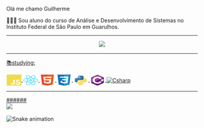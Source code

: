 Olá me chamo Guilherme

👨🏼‍🎓 Sou aluno do curso de Análise e Desenvolvimento de Sistemas no Instituto Federal de São Paulo em Guarulhos.
<hr>
<div align="center">
  <a href="https://github.com/Guilherme-ap">
  <img height="180em" src="https://github-readme-stats.vercel.app/api?username=Guilherme-ap&show_icons=true&theme=white&include_all_commits=true&count_private=true"/>
</div>
  <hr>
📚studying:<br><br>
  <img align="center" alt="Js" height="30" width="40" src="https://raw.githubusercontent.com/devicons/devicon/master/icons/javascript/javascript-plain.svg">
  <img align="center" alt="React" height="30" width="40" src="https://raw.githubusercontent.com/devicons/devicon/master/icons/react/react-original.svg">
  <img align="center" alt="HTML" height="30" width="40" src="https://raw.githubusercontent.com/devicons/devicon/master/icons/html5/html5-original.svg">
  <img align="center" alt="CSS" height="30" width="40" src="https://raw.githubusercontent.com/devicons/devicon/master/icons/css3/css3-original.svg">
  <img align="center" alt="Python" height="30" width="40" src="https://raw.githubusercontent.com/devicons/devicon/master/icons/python/python-original.svg">
  <img align="center" alt="Csharp" height="30" width="40" src="https://raw.githubusercontent.com/devicons/devicon/master/icons/csharp/csharp-original.svg">
  <img align="center" alt="Csharp" height="30" width="40" src="https://cdn.jsdelivr.net/gh/devicons/devicon/icons/php/php-original.svg">
  <br>
  <hr>
   ######
 <div>
<a href="https://www.linkedin.com/in/guilherme-alves-pereira-928707221/" target="_blank"><img src="https://img.shields.io/badge/-LinkedIn-%230077B5?style=for-the-badge&logo=linkedin&logoColor=white" target="_blank"></a> 

</div>

 ![Snake animation](https://github.com/Guilherme-ap/Guilherme-ap/blob/output/github-contribution-grid-snake.svg)
